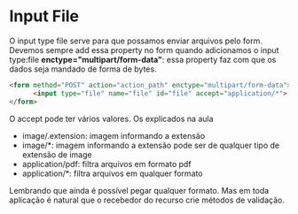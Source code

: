 # Input File
O input type file serve para que possamos enviar arquivos pelo form.
Devemos sempre add essa property no form quando adicionamos o input type:file
**enctype="multipart/form-data"**: essa property faz com que os dados seja mandado de forma
de bytes.

~~~ html
<form method="POST" action="action_path" enctype="multipart/form-data">
      <input type="file" name="file" id="file" accept="application/*">
</form>
~~~

O accept pode ter vários valores. Os explicados na aula
- image/.extension: imagem informando a extensão
- image/*: imagem informando a extensão pode ser de qualquer tipo de extensão de image
- application/pdf: filtra arquivos em formato pdf
- application/*: filtra arquivos em qualquer formato 

Lembrando que ainda é possível pegar qualquer formato. Mas em toda aplicação é natural que
o recebedor do recurso crie métodos de validação.
